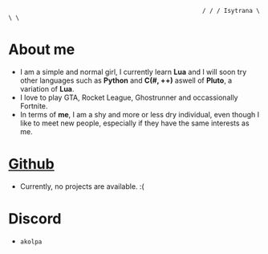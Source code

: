                                                           / / / Isytrana \ \ \
# About me
- I am a simple and normal girl, I currently learn **Lua** and I will soon try other languages such as **Python** and **C(#, ++)** aswell of **Pluto**, a variation of **Lua**.
- I love to play GTA, Rocket League, Ghostrunner and occassionally Fortnite.
- In terms of **me**, I am a shy and more or less dry individual, even though I like to meet new people, especially if they have the same interests as me.

# [Github](https://github.com/ereziaa)
  - Currently, no projects are available. :(

# Discord
- `akolpa`
